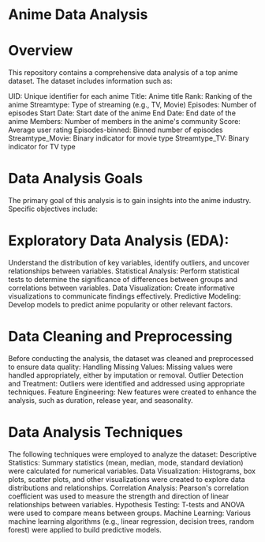 # Anime Data Analysis
# Overview
This repository contains a comprehensive data analysis of a top anime dataset. The dataset includes information such as:

UID: Unique identifier for each anime
Title: Anime title
Rank: Ranking of the anime
Streamtype: Type of streaming (e.g., TV, Movie)
Episodes: Number of episodes
Start Date: Start date of the anime
End Date: End date of the anime
Members: Number of members in the anime's community
Score: Average user rating
Episodes-binned: Binned number of episodes
Streamtype_Movie: Binary indicator for movie type
Streamtype_TV: Binary indicator for TV type
# Data Analysis Goals
The primary goal of this analysis is to gain insights into the anime industry. Specific objectives include:

# Exploratory Data Analysis (EDA): 
Understand the distribution of key variables, identify outliers, and uncover relationships between variables.
Statistical Analysis: Perform statistical tests to determine the significance of differences between groups and correlations between variables.
Data Visualization: Create informative visualizations to communicate findings effectively.
Predictive Modeling: Develop models to predict anime popularity or other relevant factors.

# Data Cleaning and Preprocessing
Before conducting the analysis, the dataset was cleaned and preprocessed to ensure data quality:
Handling Missing Values: Missing values were handled appropriately, either by imputation or removal.
Outlier Detection and Treatment: Outliers were identified and addressed using appropriate techniques.
Feature Engineering: New features were created to enhance the analysis, such as duration, release year, and seasonality.

# Data Analysis Techniques
The following techniques were employed to analyze the dataset:
Descriptive Statistics: Summary statistics (mean, median, mode, standard deviation) were calculated for numerical variables.
Data Visualization: Histograms, box plots, scatter plots, and other visualizations were created to explore data distributions and relationships.
Correlation Analysis: Pearson's correlation coefficient was used to measure the strength and direction of linear relationships between variables.
Hypothesis Testing: T-tests and ANOVA were used to compare means between groups.
Machine Learning: Various machine learning algorithms (e.g., linear regression, decision trees, random forest) were applied to build predictive models.
